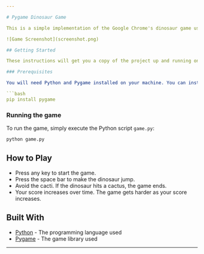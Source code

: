 ```yaml
---

# Pygame Dinosaur Game

This is a simple implementation of the Google Chrome's dinosaur game using Python and Pygame. In this game, you control a dinosaur that can jump over cacti. The game gets progressively harder as your score increases. If the dinosaur hits a cactus, the game ends.

![Game Screenshot](screenshot.png)

## Getting Started

These instructions will get you a copy of the project up and running on your local machine for development and testing purposes.

### Prerequisites

You will need Python and Pygame installed on your machine. You can install Pygame using pip:

```bash
pip install pygame
```

### Running the game

To run the game, simply execute the Python script `game.py`:

```bash
python game.py
```

## How to Play

- Press any key to start the game.
- Press the space bar to make the dinosaur jump.
- Avoid the cacti. If the dinosaur hits a cactus, the game ends.
- Your score increases over time. The game gets harder as your score increases.

## Built With

- [Python](https://www.python.org/) - The programming language used
- [Pygame](https://www.pygame.org/) - The game library used

---
```

